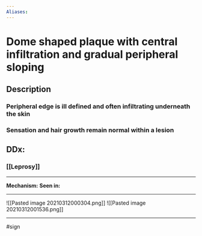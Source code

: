 ```yaml
---
Aliases:
---
```

# Dome shaped plaque with central infiltration and gradual peripheral sloping
## Description
### Peripheral edge is ill defined and often infiltrating underneath the skin
### Sensation and hair growth remain normal within a lesion
## DDx:
### [[Leprosy]]

---
**Mechanism:**
**Seen in:** 

---
![[Pasted image 20210312000304.png]]
![[Pasted image 20210312001536.png]]

---
#sign 
